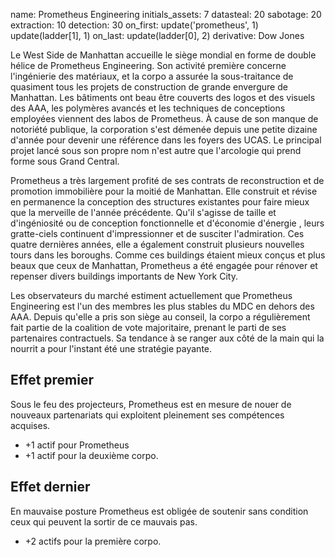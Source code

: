 name: Prometheus Engineering
initials_assets: 7
datasteal: 20
sabotage: 20
extraction: 10
detection: 30
on_first:
    update('prometheus', 1)
    update(ladder[1], 1)
on_last:
    update(ladder[0], 2)
derivative: Dow Jones

Le West Side de Manhattan accueille le siège mondial en forme de double hélice de Prometheus Engineering. Son activité première concerne l'ingénierie des matériaux, et la corpo a assurée la sous-traitance de quasiment tous les projets de construction de grande envergure de Manhattan. Les bâtiments ont beau être couverts des logos et des visuels des AAA, les polymères avancés et les techniques de conceptions employées viennent des labos de Prometheus. À cause de son manque de notoriété publique, la corporation s'est démenée depuis une petite dizaine d'année pour devenir une référence dans les foyers des UCAS. Le principal projet lancé sous son propre nom n'est autre que l'arcologie qui prend forme sous Grand Central.

Prometheus a très largement profité de ses contrats de reconstruction et de promotion immobilière pour la moitié de Manhattan. Elle construit et révise en permanence la conception des structures existantes pour faire mieux que la merveille de l'année précédente. Qu'il s'agisse de taille et d'ingéniosité ou de conception fonctionnelle et d'économie d'énergie , leurs gratte-ciels continuent d'impressionner et de susciter l'admiration. Ces quatre dernières années, elle a également construit plusieurs nouvelles tours dans les boroughs. Comme ces buildings étaient mieux conçus et plus beaux que ceux de Manhattan, Prometheus a été engagée pour rénover et repenser divers buildings importants de New York City.

Les observateurs du marché estiment actuellement que Prometheus Engineering est l'un des membres les plus stables du MDC en dehors des AAA. Depuis qu'elle a pris son siège au conseil, la corpo a régulièrement fait partie de la coalition de vote majoritaire, prenant le parti de ses partenaires contractuels. Sa tendance à se ranger aux côté de la main qui la nourrit a pour l'instant été une stratégie payante.

## Effet premier
Sous le feu des projecteurs, Prometheus est en mesure de nouer de nouveaux partenariats qui exploitent pleinement ses compétences acquises.

* +1 actif pour Prometheus
* +1 actif pour la deuxième corpo.

## Effet dernier
En mauvaise posture Prometheus est obligée de soutenir sans condition ceux qui peuvent la sortir de ce mauvais pas.

* +2 actifs pour la première corpo.
